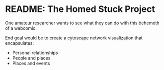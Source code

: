# README: The Homed Stuck Project

One amateur researcher wants to see what they can do with this behemoth of a webcomic.

End goal would be to create a cytoscape network visualization that encapsulates:
- Personal relationships
- People and places
- Places and events